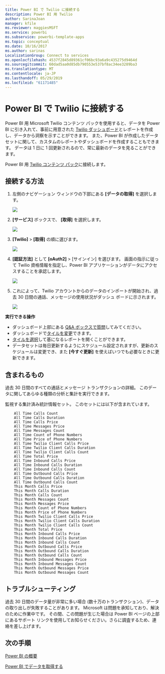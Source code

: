 ```yaml
---
title: Power BI で Twilio に接続する
description: Power BI 用 Twilio
author: SarinaJoan
manager: kfile
ms.reviewer: maggiesMSFT
ms.service: powerbi
ms.subservice: powerbi-template-apps
ms.topic: conceptual
ms.date: 10/16/2017
ms.author: sarinas
LocalizationGroup: Connect to services
ms.openlocfilehash: 4537f2845d89361cf06bc93a6a9c435275d9464d
ms.sourcegitcommit: 60dad5aa0d85db790553e537bf8ac34ee3289ba3
ms.translationtype: MT
ms.contentlocale: ja-JP
ms.lasthandoff: 05/29/2019
ms.locfileid: "61171485"
---
```

# <a name="connect-to-twilio-with-power-bi"></a>Power BI で Twilio に接続する
Power BI 用 Microsoft Twilio コンテンツ パックを使用すると、データを Power BI に引き入れて、事前に用意された [Twilio ダッシュボード](https://powerbi.microsoft.com/integrations/twilio)とレポートを作成し、データから洞察を示すことができます。 また、Power BI が作成したデータセットに関して、カスタムのレポートやダッシュボードを作成することもできます。 データは 1 日に 1 回更新されるので、常に最新のデータを見ることができます。

Power BI 用 [Twilio コンテンツ パック](https://app.powerbi.com/getdata/services/twilio)に接続します。

## <a name="how-to-connect"></a>接続する方法
1. 左側のナビゲーション ウィンドウの下部にある **[データの取得]** を選択します。
   
   ![](media/service-connect-to-twilio/pbi_getdata.png) 
2. **[サービス]** ボックスで、 **[取得]** を選択します。
   
   ![](media/service-connect-to-twilio/pbi_getservices.png) 
3. **[Twilio]** \> **[取得]** の順に選びます。
   
   ![](media/service-connect-to-twilio/twilio.png)
4. **[認証方法]** として **[oAuth2]** \> [サインイン] を選びます。 画面の指示に従って Twilio 資格情報を指定し、Power BI アプリケーションがデータにアクセスすることを承認します。
   
   ![](media/service-connect-to-twilio/pbi_twilio_login.png)
5. これによって、Twilio アカウントからのデータのインポートが開始され、過去 30 日間の通話、メッセージの使用状況がダッシュ ボードに示されます。 
   
   ![](media/service-connect-to-twilio/pbi_twilio_db.png)

**実行できる操作**

* ダッシュボード上部にある [Q&A ボックスで質問](consumer/end-user-q-and-a.md)してみてください。
* ダッシュボードで[タイルを変更](service-dashboard-edit-tile.md)できます。
* [タイルを選択](consumer/end-user-tiles.md)して基になるレポートを開くことができます。
* データセットは毎日更新するようにスケジュール設定されますが、更新のスケジュールは変更でき、また **[今すぐ更新]** を使えばいつでも必要なときに更新できます。

## <a name="whats-included"></a>含まれるもの
過去 30 日間のすべての通話とメッセージ トランザクションの詳細。 このデータに関してあらゆる種類の分析と集計を実行できます。

監視する集計済み統計情報セット。 このセットには以下が含まれています。

        All Time Calls Count  
        All Time Calls Duration  
        All Time Calls Price  
        All Time Messages Price  
        All Time Messages Count  
        All Time Count of Phone Numbers  
        All Time Price of Phone Numbers  
        All Time Twilio Client Calls Price  
        All Time Twilio Client Calls Duration  
        All Time Twilio Client Calls Count  
        All Time Total Price  
        All Time Inbound Calls Price  
        All Time Inbound Calls Duration  
        All Time Inbound Calls Count  
        All Time Outbound Calls Price  
        All Time Outbound Calls Duration  
        All Time Outbound Calls Count  
        This Month Calls Price  
        This Month Calls Duration  
        This Month Calls Count  
        This Month Messages Count  
        This Month Messages Price  
        This Month Count of Phone Numbers  
        This Month Price of Phone Numbers  
        This Month Twilio Client Calls Price  
        This Month Twilio Client Calls Duration  
        This Month Twilio Client Calls Count  
        This Month Total Price  
        This Month Inbound Calls Price  
        This Month Inbound Calls Duration  
        This Month Inbound Calls Count  
        This Month Outbound Calls Price  
        This Month Outbound Calls Duration  
        This Month Outbound Calls Count  
        This Month Inbound Messages Price  
        This Month Inbound Messages Count  
        This Month Outbound Messages Price  
        This Month Outbound Messages Count

## <a name="troubleshooting"></a>トラブルシューティング
過去 30 日間のデータ量が非常に多い場合 (数十万のトランザクション)、データの取り出しが失敗することがあります。 Microsoft は問題を承知しており、解決のために作業中です。 その間、この問題が生じた場合は Power BI ページの上部にあるサポート リンクを使用してお知らせください。さらに調査するため、連絡を差し上げます。

## <a name="next-steps"></a>次の手順
[Power BI の概要](service-get-started.md)

[Power BI でデータを取得する](service-get-data.md)

